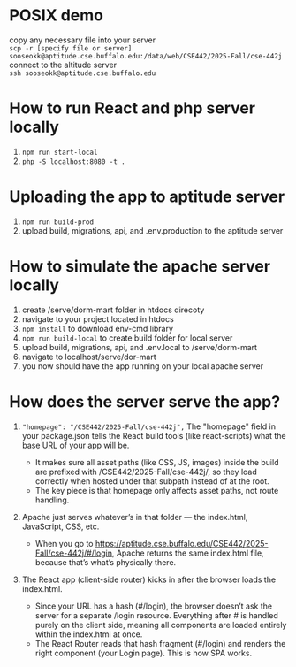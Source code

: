 # POSIX demo
copy any necessary file into your server\
`scp -r [specify file or server] sooseokk@aptitude.cse.buffalo.edu:/data/web/CSE442/2025-Fall/cse-442j`
connect to the altitude server\
`ssh sooseokk@aptitude.cse.buffalo.edu`

# How to run React and php server locally
1. `npm run start-local`
2. `php -S localhost:8080 -t .`

# Uploading the app to aptitude server
1. `npm run build-prod`
2. upload build, migrations, api, and .env.production to the aptitude server

# How to simulate the apache server locally
1. create /serve/dorm-mart folder in htdocs direcoty
2. navigate to your project located in htdocs
3. `npm install` to download env-cmd library
4. `npm run build-local` to create build folder for local server
5. upload build, migrations, api, and .env.local to /serve/dorm-mart
6. navigate to localhost/serve/dor-mart
7. you now should have the app running on your local apache server

# How does the server serve the app?
1. `"homepage": "/CSE442/2025-Fall/cse-442j",`
The "homepage" field in your package.json tells the React build tools (like react-scripts) what the base URL of your app will be.
    - It makes sure all asset paths (like CSS, JS, images) inside the build are prefixed with /CSE442/2025-Fall/cse-442j/, so they load correctly when hosted under that subpath instead of at the root.
    - The key piece is that homepage only affects asset paths, not route handling.

2. Apache just serves whatever’s in that folder — the index.html, JavaScript, CSS, etc.
    - When you go to https://aptitude.cse.buffalo.edu/CSE442/2025-Fall/cse-442j/#/login, Apache returns the same index.html file, because that’s what’s physically there.

3. The React app (client-side router) kicks in after the browser loads the index.html.
    - Since your URL has a hash (#/login), the browser doesn’t ask the server for a separate /login resource. Everything after # is handled purely on the client side, meaning all components are loaded entirely within the index.html at once.
    - The React Router reads that hash fragment (#/login) and renders the right component (your Login page). This is how SPA works.



